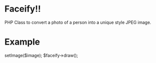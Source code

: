 Faceify!!
=====
PHP Class to convert a photo of a person into a unique style JPEG image.

Example
=====
<?php
require_once 'Facify.php';
$image = 'sample.jpg';
$faceify = new Facify();
$faceify->setImage($image);
$faceify->draw();
